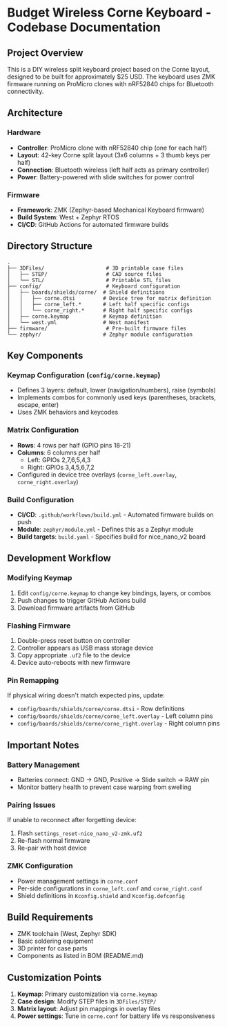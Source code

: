 # Budget Wireless Corne Keyboard - Codebase Documentation

## Project Overview
This is a DIY wireless split keyboard project based on the Corne layout, designed to be built for approximately $25 USD. The keyboard uses ZMK firmware running on ProMicro clones with nRF52840 chips for Bluetooth connectivity.

## Architecture

### Hardware
- **Controller**: ProMicro clone with nRF52840 chip (one for each half)
- **Layout**: 42-key Corne split layout (3x6 columns + 3 thumb keys per half)
- **Connection**: Bluetooth wireless (left half acts as primary controller)
- **Power**: Battery-powered with slide switches for power control

### Firmware
- **Framework**: ZMK (Zephyr-based Mechanical Keyboard firmware)
- **Build System**: West + Zephyr RTOS
- **CI/CD**: GitHub Actions for automated firmware builds

## Directory Structure

```
.
├── 3DFiles/                    # 3D printable case files
│   ├── STEP/                   # CAD source files
│   └── STL/                    # Printable STL files
├── config/                     # Keyboard configuration
│   ├── boards/shields/corne/  # Shield definitions
│   │   ├── corne.dtsi         # Device tree for matrix definition
│   │   ├── corne_left.*       # Left half specific configs
│   │   └── corne_right.*      # Right half specific configs
│   ├── corne.keymap           # Keymap definition
│   └── west.yml               # West manifest
├── firmware/                   # Pre-built firmware files
└── zephyr/                    # Zephyr module configuration
```

## Key Components

### Keymap Configuration (`config/corne.keymap`)
- Defines 3 layers: default, lower (navigation/numbers), raise (symbols)
- Implements combos for commonly used keys (parentheses, brackets, escape, enter)
- Uses ZMK behaviors and keycodes

### Matrix Configuration
- **Rows**: 4 rows per half (GPIO pins 18-21)
- **Columns**: 6 columns per half
  - Left: GPIOs 2,7,6,5,4,3
  - Right: GPIOs 3,4,5,6,7,2
- Configured in device tree overlays (`corne_left.overlay`, `corne_right.overlay`)

### Build Configuration
- **CI/CD**: `.github/workflows/build.yml` - Automated firmware builds on push
- **Module**: `zephyr/module.yml` - Defines this as a Zephyr module
- **Build targets**: `build.yaml` - Specifies build for nice_nano_v2 board

## Development Workflow

### Modifying Keymap
1. Edit `config/corne.keymap` to change key bindings, layers, or combos
2. Push changes to trigger GitHub Actions build
3. Download firmware artifacts from GitHub

### Flashing Firmware
1. Double-press reset button on controller
2. Controller appears as USB mass storage device
3. Copy appropriate `.uf2` file to the device
4. Device auto-reboots with new firmware

### Pin Remapping
If physical wiring doesn't match expected pins, update:
- `config/boards/shields/corne/corne.dtsi` - Row definitions
- `config/boards/shields/corne/corne_left.overlay` - Left column pins
- `config/boards/shields/corne/corne_right.overlay` - Right column pins

## Important Notes

### Battery Management
- Batteries connect: GND → GND, Positive → Slide switch → RAW pin
- Monitor battery health to prevent case warping from swelling

### Pairing Issues
If unable to reconnect after forgetting device:
1. Flash `settings_reset-nice_nano_v2-zmk.uf2`
2. Re-flash normal firmware
3. Re-pair with host device

### ZMK Configuration
- Power management settings in `corne.conf`
- Per-side configurations in `corne_left.conf` and `corne_right.conf`
- Shield definitions in `Kconfig.shield` and `Kconfig.defconfig`

## Build Requirements
- ZMK toolchain (West, Zephyr SDK)
- Basic soldering equipment
- 3D printer for case parts
- Components as listed in BOM (README.md)

## Customization Points
1. **Keymap**: Primary customization via `corne.keymap`
2. **Case design**: Modify STEP files in `3DFiles/STEP/`
3. **Matrix layout**: Adjust pin mappings in overlay files
4. **Power settings**: Tune in `corne.conf` for battery life vs responsiveness